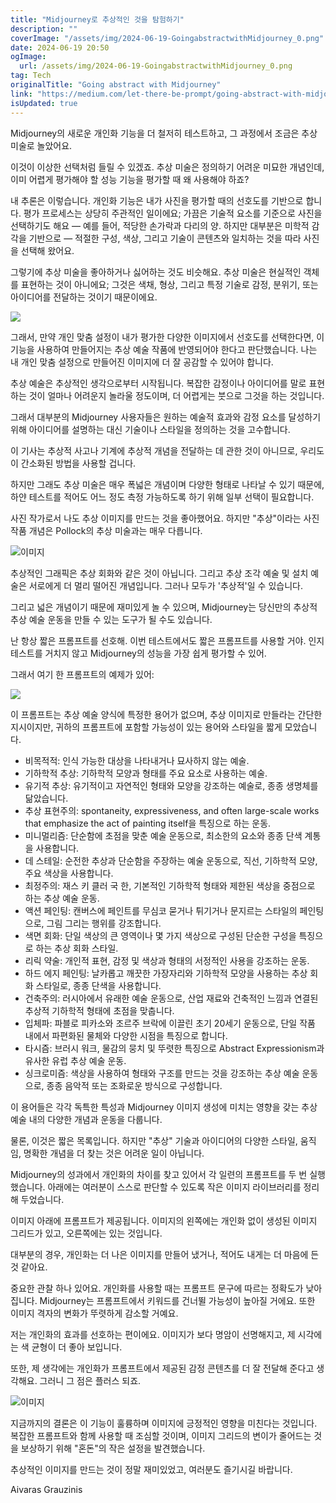 ```yaml
---
title: "Midjourney로 추상적인 것을 탐험하기"
description: ""
coverImage: "/assets/img/2024-06-19-GoingabstractwithMidjourney_0.png"
date: 2024-06-19 20:50
ogImage:
  url: /assets/img/2024-06-19-GoingabstractwithMidjourney_0.png
tag: Tech
originalTitle: "Going abstract with Midjourney"
link: "https://medium.com/let-there-be-prompt/going-abstract-with-midjourney-20dd74a691e7"
isUpdated: true
---
```


Midjourney의 새로운 개인화 기능을 더 철저히 테스트하고, 그 과정에서 조금은 추상 미술로 놀았어요.

이것이 이상한 선택처럼 들릴 수 있겠죠. 추상 미술은 정의하기 어려운 미묘한 개념인데, 이미 어렵게 평가해야 할 성능 기능을 평가할 때 왜 사용해야 하죠?

내 추론은 이렇습니다. 개인화 기능은 내가 사진을 평가할 때의 선호도를 기반으로 합니다. 평가 프로세스는 상당히 주관적인 일이에요; 가끔은 기술적 요소를 기준으로 사진을 선택하기도 해요 — 예를 들어, 적당한 손가락과 다리의 양. 하지만 대부분은 미학적 감각을 기반으로 — 적절한 구성, 색상, 그리고 기술이 콘텐츠와 일치하는 것을 따라 사진을 선택해 왔어요.

그렇기에 추상 미술을 좋아하거나 싫어하는 것도 비슷해요. 추상 미술은 현실적인 객체를 표현하는 것이 아니에요; 그것은 색채, 형상, 그리고 특정 기술로 감정, 분위기, 또는 아이디어를 전달하는 것이기 때문이에요.

<div class="content-ad"></div>

<img src="/assets/img/2024-06-19-GoingabstractwithMidjourney_0.png" />

그래서, 만약 개인 맞춤 설정이 내가 평가한 다양한 이미지에서 선호도를 선택한다면, 이 기능을 사용하여 만들어지는 추상 예술 작품에 반영되어야 한다고 판단했습니다. 나는 내 개인 맞춤 설정으로 만들어진 이미지에 더 잘 공감할 수 있어야 합니다.

추상 예술은 추상적인 생각으로부터 시작됩니다. 복잡한 감정이나 아이디어를 말로 표현하는 것이 얼마나 어려운지 놀라울 정도이며, 더 어렵게는 붓으로 그것을 하는 것입니다.

그래서 대부분의 Midjourney 사용자들은 원하는 예술적 효과와 감정 요소를 달성하기 위해 아이디어를 설명하는 대신 기술이나 스타일을 정의하는 것을 고수합니다.

<div class="content-ad"></div>

이 기사는 추상적 사고나 기계에 추상적 개념을 전달하는 데 관한 것이 아니므로, 우리도 이 간소화된 방법을 사용할 겁니다.

하지만 그래도 추상 미술은 매우 폭넓은 개념이며 다양한 형태로 나타날 수 있기 때문에, 하얀 테스트를 적어도 어느 정도 측정 가능하도록 하기 위해 일부 선택이 필요합니다.

사진 작가로서 나도 추상 이미지를 만드는 것을 좋아했어요. 하지만 "추상"이라는 사진 작품 개념은 Pollock의 추상 미술과는 매우 다릅니다.

![이미지](/assets/img/2024-06-19-GoingabstractwithMidjourney_1.png)

<div class="content-ad"></div>

추상적인 그래픽은 추상 회화와 같은 것이 아닙니다. 그리고 추상 조각 예술 및 설치 예술은 서로에게 더 멀리 떨어진 개념입니다. 그러나 모두가 '추상적'일 수 있습니다.

그리고 넓은 개념이기 때문에 재미있게 놀 수 있으며, Midjourney는 당신만의 추상적 추상 예술 운동을 만들 수 있는 도구가 될 수도 있습니다.

난 항상 짧은 프롬프트를 선호해. 이번 테스트에서도 짧은 프롬프트를 사용할 거야. 인지 테스트를 거치지 않고 Midjourney의 성능을 가장 쉽게 평가할 수 있어.

그래서 여기 한 프롬프트의 예제가 있어:

<div class="content-ad"></div>

<img src="/assets/img/2024-06-19-GoingabstractwithMidjourney_2.png" />

이 프롬프트는 추상 예술 양식에 특정한 용어가 없으며, 추상 이미지로 만들라는 간단한 지시이지만, 귀하의 프롬프트에 포함할 가능성이 있는 용어와 스타일을 짧게 모았습니다.

- 비목적적: 인식 가능한 대상을 나타내거나 묘사하지 않는 예술.
- 기하학적 추상: 기하학적 모양과 형태를 주요 요소로 사용하는 예술.
- 유기적 추상: 유기적이고 자연적인 형태와 모양을 강조하는 예술로, 종종 생명체를 닮았습니다.
- 추상 표현주의: spontaneity, expressiveness, and often large-scale works that emphasize the act of painting itself을 특징으로 하는 운동.
- 미니멀리즘: 단순함에 초점을 맞춘 예술 운동으로, 최소한의 요소와 종종 단색 계통을 사용합니다.
- 데 스테일: 순전한 추상과 단순함을 주장하는 예술 운동으로, 직선, 기하학적 모양, 주요 색상을 사용합니다.
- 최정주의: 재스 키 클러 국 한, 기본적인 기하학적 형태와 제한된 색상을 중점으로 하는 추상 예술 운동.
- 액션 페인팅: 캔버스에 페인트를 무심코 묻거나 튀기거나 문지르는 스타일의 페인팅으로, 그림 그리는 행위를 강조합니다.
- 색면 회화: 단일 색상의 큰 영역이나 몇 가지 색상으로 구성된 단순한 구성을 특징으로 하는 추상 회화 스타일.
- 리릭 약술: 개인적 표현, 감정 및 색상과 형태의 서정적인 사용을 강조하는 운동.
- 하드 에지 페인팅: 날카롭고 깨끗한 가장자리와 기하학적 모양을 사용하는 추상 회화 스타일로, 종종 단색을 사용합니다.
- 건축주의: 러시아에서 유래한 예술 운동으로, 산업 재료와 건축적인 느낌과 연결된 추상적 기하학적 형태에 초점을 맞춥니다.
- 입체파: 파블로 피카소와 조르주 브락에 이끌린 초기 20세기 운동으로, 단일 작품 내에서 파편화된 물체와 다양한 시점을 특징으로 합니다.
- 타시즘: 브러시 워크, 물감의 뭉치 및 뚜렷한 특징으로 Abstract Expressionism과 유사한 유럽 추상 예술 운동.
- 싱크로미즘: 색상을 사용하여 형태와 구조를 만드는 것을 강조하는 추상 예술 운동으로, 종종 음악적 또는 조화로운 방식으로 구성합니다.

이 용어들은 각각 독특한 특성과 Midjourney 이미지 생성에 미치는 영향을 갖는 추상 예술 내의 다양한 개념과 운동을 다룹니다.

<div class="content-ad"></div>

물론, 이것은 짧은 목록입니다. 하지만 "추상" 기술과 아이디어의 다양한 스타일, 움직임, 명확한 개념을 더 찾는 것은 어려운 일이 아닙니다.

Midjourney의 성과에서 개인화의 차이를 찾고 있어서 각 일련의 프롬프트를 두 번 실행했습니다. 아래에는 여러분이 스스로 판단할 수 있도록 작은 이미지 라이브러리를 정리해 두었습니다.

이미지 아래에 프롬프트가 제공됩니다. 이미지의 왼쪽에는 개인화 없이 생성된 이미지 그리드가 있고, 오른쪽에는 있는 것입니다.

대부분의 경우, 개인화는 더 나은 이미지를 만들어 냈거나, 적어도 내게는 더 마음에 든 것 같아요.

<div class="content-ad"></div>

중요한 관찰 하나 있어요. 개인화를 사용할 때는 프롬프트 문구에 따르는 정확도가 낮아집니다. Midjourney는 프롬프트에서 키워드를 건너뛸 가능성이 높아질 거에요. 또한 이미지 격자의 변화가 뚜렷하게 감소할 거예요.

저는 개인화의 효과를 선호하는 편이에요. 이미지가 보다 명암이 선명해지고, 제 시각에는 색 균형이 더 좋아 보입니다.

또한, 제 생각에는 개인화가 프롬프트에서 제공된 감정 콘텐츠를 더 잘 전달해 준다고 생각해요. 그러니 그 점은 플러스 되죠.

![이미지](/assets/img/2024-06-19-GoingabstractwithMidjourney_3.png)

<div class="content-ad"></div>

지금까지의 결론은 이 기능이 훌륭하며 이미지에 긍정적인 영향을 미친다는 것입니다. 복잡한 프롬프트와 함께 사용할 때 조심할 것이며, 이미지 그리드의 변이가 줄어드는 것을 보상하기 위해 "혼돈"의 작은 설정을 발견했습니다.

추상적인 이미지를 만드는 것이 정말 재미있었고, 여러분도 즐기시길 바랍니다.

Aivaras Grauzinis
